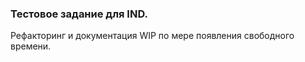 ### Тестовое задание для IND.

Рефакторинг и документация WIP по мере появления свободного времени.
